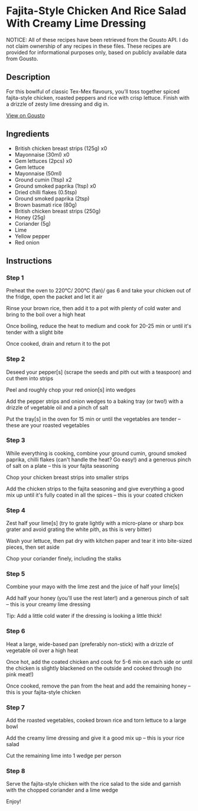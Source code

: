 # Fajita-Style Chicken And Rice Salad With Creamy Lime Dressing

NOTICE: All of these recipes have been retrieved from the Gousto API. I do not claim ownership of any recipes in these files. These recipes are provided for informational purposes only, based on publicly available data from Gousto.

## Description

For this bowlful of classic Tex-Mex flavours, you’ll toss together spiced fajita-style chicken, roasted peppers and rice with crisp lettuce. Finish with a drizzle of zesty lime dressing and dig in.

[View on Gousto](https://www.gousto.co.uk/recipes/cookbook/chicken-fajita-rice-salad-with-creamy-lime-dressing)

## Ingredients

- British chicken breast strips (125g) x0
- Mayonnaise (30ml) x0
- Gem lettuces (2pcs) x0
- Gem lettuce
- Mayonnaise (50ml)
- Ground cumin (1tsp) x2
- Ground smoked paprika (1tsp) x0
- Dried chilli flakes (0.5tsp)
- Ground smoked paprika (2tsp)
- Brown basmati rice (80g)
- British chicken breast strips (250g)
- Honey (25g)
- Coriander (5g)
- Lime
- Yellow pepper
- Red onion

## Instructions


### Step 1

Preheat the oven to 220°C/ 200°C (fan)/ gas 6 and take your chicken out of the fridge, open the packet and let it air

Rinse your brown rice, then add it to a pot with plenty of cold water and bring to the boil over a high heat

Once boiling, reduce the heat to medium and cook for 20-25 min or until it's tender with a slight bite

Once cooked, drain and return it to the pot


### Step 2

Deseed your pepper[s] (scrape the seeds and pith out with a teaspoon) and cut them into strips

Peel and roughly chop your red onion[s]<span class="text-danger"> </span>into wedges

Add the pepper strips and onion wedges to a baking tray (or two!) with a drizzle of vegetable oil and a pinch of salt

Put the tray[s] in the oven for 15 min or until the vegetables are tender – these are your roasted vegetables


### Step 3

While everything is cooking, combine your ground cumin, ground smoked paprika, chilli flakes (can't handle the heat? Go easy!) and a generous pinch of salt on a plate – this is your fajita seasoning

Chop your chicken breast strips into smaller strips

Add the chicken strips to the fajita seasoning and give everything a good mix up until it's fully coated in all the spices – this is your coated chicken


### Step 4

Zest half your lime[s] (try to grate lightly with a micro-plane or sharp box grater and avoid grating the white pith, as this is very bitter)

Wash your lettuce, then pat dry with kitchen paper and tear it into bite-sized pieces, then set aside

Chop your coriander finely, including the stalks


### Step 5

Combine your mayo with the lime zest and the juice of half your lime[s]

Add half your honey (you'll use the rest later!) and a generous pinch of salt – this is your creamy lime dressing

Tip: Add a little<span class="text-danger"> </span>cold water if the dressing is looking a little thick!


### Step 6

Heat a large, wide-based pan (preferably non-stick) with a drizzle of vegetable oil over a high heat

Once hot, add the coated chicken and cook for 5-6 min on each side or until the chicken is slightly blackened on the outside and cooked through (no pink meat!)

Once cooked, remove the pan from the heat and add the remaining honey – this is your fajita-style chicken


### Step 7

Add the roasted vegetables, cooked brown rice and torn lettuce to a large bowl

Add the creamy lime dressing and give it a good mix up – this is your rice salad

Cut the remaining lime into 1 wedge per person

### Step 8

Serve the fajita-style chicken with the rice salad to the side and garnish with the chopped coriander and a lime wedge

Enjoy!

